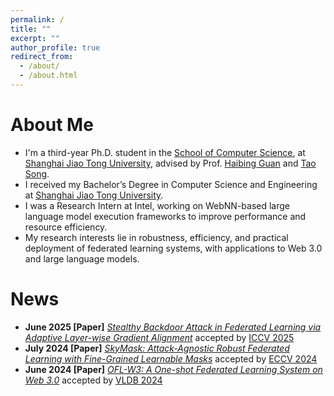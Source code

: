 ```yaml
---
permalink: /
title: ""
excerpt: ""
author_profile: true
redirect_from: 
  - /about/
  - /about.html
---
```


# About Me

* I'm a third-year Ph.D. student in the [School of Computer Science](https://www.cs.sjtu.edu.cn), at [Shanghai Jiao Tong University](https://en.sjtu.edu.cn), advised by Prof. [Haibing Guan](https://www.cs.sjtu.edu.cn/PeopleDetail.aspx?id=102) and [Tao Song](https://www.cs.sjtu.edu.cn/PeopleDetail.aspx?id=424).
* I received my Bachelor’s Degree in Computer Science and Engineering at [Shanghai Jiao Tong University](http://en.sjtu.edu.cn/).
* I was a Research Intern at Intel, working on WebNN-based large language model execution frameworks to improve performance and resource efficiency.
* My research interests lie in robustness, efficiency, and practical deployment of federated learning systems, with applications to Web 3.0 and large language models. 

# News

* **June 2025 \[Paper\]** [*Stealthy Backdoor Attack in Federated Learning via Adaptive Layer-wise Gradient Alignment*](https://KoalaYan.github.io/) accepted by [ICCV 2025](https://iccv.thecvf.com/Conferences/2025)  
* **July 2024 \[Paper\]** [*SkyMask: Attack-Agnostic Robust Federated Learning with Fine-Grained Learnable Masks*](https://arxiv.org/pdf/2312.12484) accepted by [ECCV 2024](https://eccv.ecva.net/Conferences/2024)  
* **June 2024 \[Paper\]** [*OFL-W3: A One-shot Federated Learning System on Web 3.0*](https://arxiv.org/pdf/2408.07096) accepted by [VLDB 2024](https://vldb.org/2024/)  

